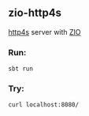 ## zio-http4s

[http4s](https://http4s.org/) server with [ZIO](https://zio.dev/)

### Run:

`sbt run`

### Try:

`curl localhost:8080/`
